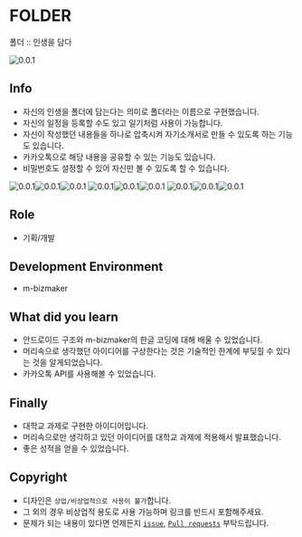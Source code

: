 # FOLDER

폴더 :: 인생을 담다

![0.0.1](./git-image/0.0.1-1.png)

## Info

- 자신의 인생을 폴더에 담는다는 의미로 폴더라는 이름으로 구현했습니다.
- 자신의 일정을 등록할 수도 있고 일기처럼 사용이 가능합니다.
- 자신이 작성했던 내용들을 하나로 압축시켜 자기소개서로 만들 수 있도록 하는 기능도 있습니다.
- 카카오톡으로 해당 내용을 공유할 수 있는 기능도 있습니다.
- 비밀번호도 설정할 수 있어 자신만 볼 수 있도록 할 수 있습니다.

![0.0.1](./git-image/0.0.1-2.png)![0.0.1](./git-image/0.0.1-3.png)![0.0.1](./git-image/0.0.1-4.png)
![0.0.1](./git-image/0.0.1-5.png)![0.0.1](./git-image/0.0.1-6.png)![0.0.1](./git-image/0.0.1-7.png)
![0.0.1](./git-image/0.0.1-8.png)![0.0.1](./git-image/0.0.1-9.png)![0.0.1](./git-image/0.0.1-9-1.png)

## Role

- 기획/개발

## Development Environment

- m-bizmaker

## What did you learn

- 안드로이드 구조와 m-bizmaker의 한글 코딩에 대해 배울 수 있었습니다.
- 머리속으로 생각했던 아이디어를 구상한다는 것은 기술적인 한계에 부딪힐 수 있다는 것을 알게되었습니다.
- 카카오톡 API를 사용해볼 수 있었습니다.

## Finally

- 대학교 과제로 구현한 아이디어입니다.
- 머리속으로만 생각하고 있던 아이디어를 대학교 과제에 적용해서 발표했습니다.
- 좋은 성적을 얻을 수 있었습니다.

## Copyright

- 디자인은 `상업/비상업적으로 사용이 불가`합니다.
- 그 외의 경우 비상업적 용도로 사용 가능하며 링크를 반드시 포함해주세요.
- 문제가 되는 내용이 있다면 언제든지 [`issue`](https://github.com/Sotaneum/FOLDER/issues/new), [`Pull requests`](https://github.com/Sotaneum/FOLDER/compare) 부탁드립니다.
